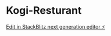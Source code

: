# Kogi-Resturant

[Edit in StackBlitz next generation editor ⚡️](https://stackblitz.com/~/github.com/PMariusf/Kogi-Resturant)